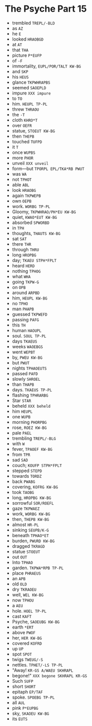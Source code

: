 # The Psyche Part 15

* trembled `TREPL/-BLD`
* as `AZ`
* he `E`
* looked `HRAOBGD`
* at `AT`
* that `THA`
* picture `P*EUFP`
* of `-F`
* immortality, `EUPL/POR/TALT KW-BG`
* and `SKP`
* his `HEUS`
* glance `TKPWHRAPBS`
* seemed `SAOEPLD`
* impure `XXX impure`
* to `TO`
* him. `HEUPL TP-PL`
* threw `THRAOU`
* the `-T`
* cloth `KHRO*T`
* over `OEFR`
* statue, `STOEUT KW-BG`
* then `THEPB`
* touched `TUFPD`
* it `T`
* once `WUPBS`
* more `PHOR`
* unveil `XXX unveil`
* form—but `TPORPL EPL/TKA*RB PWUT`
* was `WA`
* not `TPHOT`
* able `ABL`
* look `HRAOBG`
* again `TKPWEPB`
* own `OEPB`
* work. `WORBG TP-PL`
* Gloomy, `TKPWHRAO/PH*EU KW-BG`
* quiet, `KWAO*EUT KW-BG`
* absorbed `SPWORBD`
* in `TPH`
* thoughts, `THAUTS KW-BG`
* sat `SAT`
* there `THR`
* through `THRU`
* long `HROPBG`
* day; `TKAEU STPH*FPLT`
* heard `HERD`
* nothing `TPHOG`
* what `WHA`
* going `TKPW-G`
* on `OPB`
* around `ARPBD`
* him, `HEUPL KW-BG`
* no `TPHO`
* man `PHAPB`
* guessed `TKPWEFD`
* passing `PAFG`
* this `TH`
* human `HAOUPL`
* soul. `SOUL TP-PL`
* days `TKAEUS`
* weeks `WAOEBGS`
* went `WEPBT`
* by, `PWEU KW-BG`
* but `PWUT`
* nights `TPHAOEUTS`
* passed `PAFD`
* slowly `SHROEL`
* than `THAPB`
* days. `TKAEUS TP-PL`
* flashing `TPHRARBG`
* Star `STAR`
* beheld `XXX beheld`
* him `HEUPL`
* one `WUPB`
* morning `PHORPBG`
* rose, `ROEZ KW-BG`
* pale `PAEL`
* trembling `TREPL/-BLG`
* with `W`
* fever, `TPAOEF KW-BG`
* from `TPR`
* sad `SAD`
* couch; `KOUFP STPH*FPLT`
* stepped `STEPD`
* towards `TORDZ`
* back `PWABG`
* covering, `KOFRG KW-BG`
* took `TAOBG`
* long, `HROPBG KW-BG`
* sorrowful `SOR/ROEFL`
* gaze `TKPWAEZ`
* work, `WORBG KW-BG`
* then, `THEPB KW-BG`
* almost `HR-PL`
* sinking `SEUPB/K-G`
* beneath `TPHAO*ET`
* burden, `PWURD KW-BG`
* dragged `TKRAGD`
* statue `STOEUT`
* out `OUT`
* Into `TPHAO`
* garden. `TKPWA*RPB TP-PL`
* place `PHRAEUS`
* an `APB`
* old `OLD`
* dry `TKRAOEU`
* well, `WEL KW-BG`
* now `TPHOU`
* a `AEU`
* hole. `HOEL TP-PL`
* cast `KAFT`
* Psyche, `SAOEUBG KW-BG`
* earth `*ERT`
* above `PWOF`
* her, `HER KW-BG`
* covered `KOFRD`
* up `UP`
* spot `SPOT`
* twigs `TWEUG/-S`
* nettles. `TPHET/-LS TP-PL`
* "Away! `KR-GS A/WAEU SKHRAPL`
* begone!" `XXX begone SKHRAPL KR-GS`
* Such `SUFP`
* short `SHORT`
* epitaph `EP/TAF`
* spoke. `SPOEBG TP-PL`
* all `AUL`
* pink `P*EUPBG`
* sky, `SKAOEU KW-BG`
* its `EUTS`
